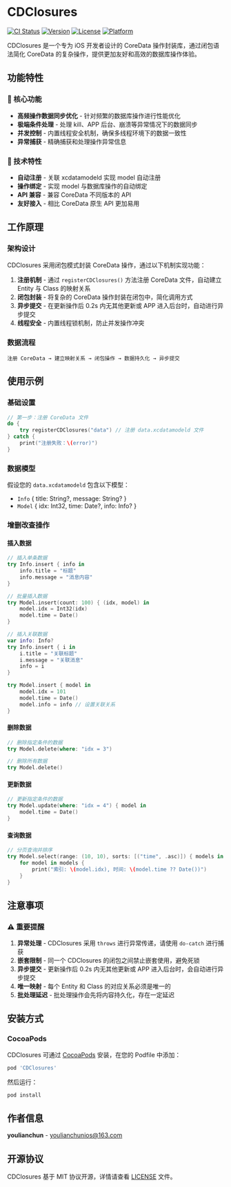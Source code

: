 # CDClosures

[![CI Status](https://img.shields.io/travis/youlianchun/CDClosures.svg?style=flat)](https://travis-ci.org/youlianchun/CDClosures)
[![Version](https://img.shields.io/cocoapods/v/CDClosures.svg?style=flat)](https://cocoapods.org/pods/CDClosures)
[![License](https://img.shields.io/cocoapods/l/CDClosures.svg?style=flat)](https://cocoapods.org/pods/CDClosures)
[![Platform](https://img.shields.io/cocoapods/p/CDClosures.svg?style=flat)](https://cocoapods.org/pods/CDClosures)

CDClosures 是一个专为 iOS 开发者设计的 CoreData 操作封装库，通过闭包语法简化 CoreData 的复杂操作，提供更加友好和高效的数据库操作体验。

## 功能特性

### 🚀 核心功能
- **高频操作数据同步优化** - 针对频繁的数据库操作进行性能优化
- **极端条件处理** - 处理 kill、APP 后台、崩溃等异常情况下的数据同步
- **并发控制** - 内置线程安全机制，确保多线程环境下的数据一致性
- **异常捕获** - 精确捕获和处理操作异常信息

### 🔧 技术特性
- **自动注册** - 关联 xcdatamodeld 实现 model 自动注册
- **操作绑定** - 实现 model 与数据库操作的自动绑定
- **API 兼容** - 兼容 CoreData 不同版本的 API
- **友好接入** - 相比 CoreData 原生 API 更加易用

## 工作原理

### 架构设计
CDClosures 采用闭包模式封装 CoreData 操作，通过以下机制实现功能：

1. **注册机制** - 通过 `registerCDClosures()` 方法注册 CoreData 文件，自动建立 Entity 与 Class 的映射关系
2. **闭包封装** - 将复杂的 CoreData 操作封装在闭包中，简化调用方式
3. **异步提交** - 在更新操作后 0.2s 内无其他更新或 APP 进入后台时，自动进行异步提交
4. **线程安全** - 内置线程锁机制，防止并发操作冲突

### 数据流程
```
注册 CoreData → 建立映射关系 → 闭包操作 → 数据持久化 → 异步提交
```

## 使用示例

### 基础设置
```swift
// 第一步：注册 CoreData 文件
do {
    try registerCDClosures("data") // 注册 data.xcdatamodeld 文件
} catch {
    print("注册失败：\(error)")
}
```

### 数据模型
假设您的 `data.xcdatamodeld` 包含以下模型：
- `Info` { title: String?, message: String? }
- `Model` { idx: Int32, time: Date?, info: Info? }

### 增删改查操作

#### 插入数据
```swift
// 插入单条数据
try Info.insert { info in
    info.title = "标题"
    info.message = "消息内容"
}

// 批量插入数据
try Model.insert(count: 100) { (idx, model) in
    model.idx = Int32(idx)
    model.time = Date()
}

// 插入关联数据
var info: Info?
try Info.insert { i in
    i.title = "关联标题"
    i.message = "关联消息"
    info = i
}

try Model.insert { model in
    model.idx = 101
    model.time = Date()
    model.info = info // 设置关联关系
}
```

#### 删除数据
```swift
// 删除指定条件的数据
try Model.delete(where: "idx = 3")

// 删除所有数据
try Model.delete()
```

#### 更新数据
```swift
// 更新指定条件的数据
try Model.update(where: "idx = 4") { model in
    model.time = Date()
}
```

#### 查询数据
```swift
// 分页查询并排序
try Model.select(range: (10, 10), sorts: [("time", .asc)]) { models in
    for model in models {
        print("索引: \(model.idx), 时间: \(model.time ?? Date())")
    }
}
```

## 注意事项

### ⚠️ 重要提醒
1. **异常处理** - CDClosures 采用 `throws` 进行异常传递，请使用 `do-catch` 进行捕获
2. **嵌套限制** - 同一个 CDClosures 的闭包之间禁止嵌套使用，避免死锁
3. **异步提交** - 更新操作后 0.2s 内无其他更新或 APP 进入后台时，会自动进行异步提交
4. **唯一映射** - 每个 Entity 和 Class 的对应关系必须是唯一的
5. **批处理延迟** - 批处理操作会先将内容持久化，存在一定延迟

## 安装方式

### CocoaPods
CDClosures 可通过 [CocoaPods](https://cocoapods.org) 安装，在您的 Podfile 中添加：

```ruby
pod 'CDClosures'
```

然后运行：
```bash
pod install
```

## 作者信息

**youlianchun** - [youlianchunios@163.com](mailto:youlianchunios@163.com)

## 开源协议

CDClosures 基于 MIT 协议开源，详情请查看 [LICENSE](LICENSE) 文件。
